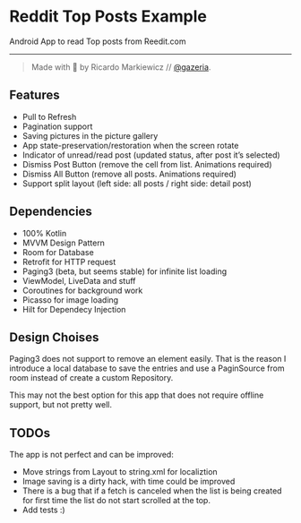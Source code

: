 # Reddit Top Posts Example

Android App to read Top posts from Reedit.com

---
>Made with 💙 by Ricardo Markiewicz // [@gazeria](https://twitter.com/gazeria).

## Features

- Pull to Refresh
- Pagination support
- Saving pictures in the picture gallery
- App state-preservation/restoration when the screen rotate
- Indicator of unread/read post (updated status, after post it’s selected)
- Dismiss Post Button (remove the cell from list. Animations required)
- Dismiss All Button (remove all posts. Animations required)
- Support split layout (left side: all posts / right side: detail post)

## Dependencies

* 100% Kotlin
* MVVM Design Pattern
* Room for Database
* Retrofit for HTTP request
* Paging3 (beta, but seems stable) for infinite list loading
* ViewModel, LiveData and stuff
* Coroutines for background work
* Picasso for image loading
* Hilt for Dependecy Injection

## Design Choises

Paging3 does not support to remove an element easily. That is the reason I introduce a local database to save the entries and use a PaginSource from room instead of create a custom Repository.

This may not the best option for this app that does not require offline support, but not pretty well.

## TODOs

The app is not perfect and can be improved:

* Move strings from Layout to string.xml for localiztion
* Image saving is a dirty hack, with time could be improved
* There is a bug that if a fetch is canceled when the list is being created for first time the list do not start scrolled at the top.
* Add tests :)
